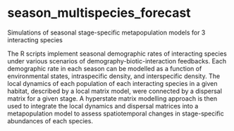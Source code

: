 # season_multispecies_forecast
Simulations of seasonal stage-specific metapopulation models for 3 interacting species

The R scripts implement seasonal demographic rates of interacting species under various scenarios of demography-biotic-interaction feedbacks. Each demographic rate in each season can be modelled as a function of environmental states, intraspecific density, and interspecific density. The local dynamics of each population of each interacting species in a given habitat, described by a local matrix model, were connected by a dispersal matrix for a given stage. A hyperstate matrix modelling approach is then used to integrate the local dynamics and dispersal matrices into a metapopulation model to assess spatiotemporal changes in stage-specific abundances of each species.
